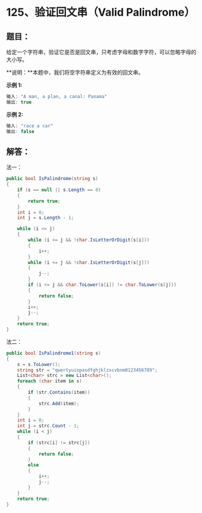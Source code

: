 # 125、验证回文串（Valid Palindrome）

## 题目：

给定一个字符串，验证它是否是回文串，只考虑字母和数字字符，可以忽略字母的大小写。

**说明：**本题中，我们将空字符串定义为有效的回文串。

**示例 1:**

```csharp
输入: "A man, a plan, a canal: Panama"
输出: true
```

**示例 2:**

```csharp
输入: "race a car"
输出: false
```

## 解答：

法一：

```csharp
public bool IsPalindrome(string s)
{
    if (s == null || s.Length == 0)
    {
        return true;
    }
    int i = 0;
    int j = s.Length - 1;

    while (i <= j)
    {
        while (i <= j && !char.IsLetterOrDigit(s[i]))
        {
            i++;
        }
        while (i <= j && !char.IsLetterOrDigit(s[j]))
        {
            j--;
        }
        if (i <= j && char.ToLower(s[i]) != char.ToLower(s[j]))
        {
            return false;
        }
        i++;
        j--;
    }
    return true;
}
```

法二：

```csharp
public bool IsPalindrome1(string s)
{
    s = s.ToLower();
    string str = "qwertyuiopasdfghjklzxcvbnm0123456789";
    List<char> strc = new List<char>();
    foreach (char item in s)
    {
        if (str.Contains(item)) 
        {
            strc.Add(item);
        }
    }
    int i = 0;
    int j = strc.Count - 1;
    while (i < j)
    {
        if (strc[i] != strc[j]) 
        {
            return false;
        }
        else
        {
            i++;
            j--;
        }
    }
    return true;
}
```

